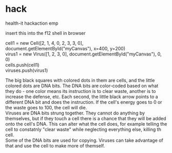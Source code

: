 # hack
health-it hackaction emp

insert this into the f12 shell in browser

cell1 = new Cell([2, 1, 4, 0, 2, 3, 3, 0], document.getElementById("myCanvas"), x=400, y=200)  
virus1 = new Virus([1, 2, 3, 0], document.getElementById("myCanvas"), 0, 0)  
cells.push(cell1)  
viruses.push(virus1)  

The big black squares with colored dots in them are cells, and the little colored dots are DNA bits. The DNA bits are color-coded based on what they do - one color means its instruction is to clear waste, another is to increase the defense, etc. Each second, the little black arrow points to a different DNA bit and does the instruction. If the cell's energy goes to 0 or the waste goes to 100, the cell will die.  
Viruses are DNA bits strung together. They cannot do anything by themselves, but if they touch a cell there is a chance that they will be added onto the cell's DNA. This can alter what the cell does, for example telling the cell to constatnly "clear waste" while neglecting everything else, killing th cell.  
Some of the DNA bits are used for copying. Viruses can take advantage of that and use the cell to make more of themself.  

